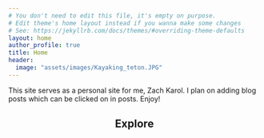 ```yaml
---
# You don't need to edit this file, it's empty on purpose.
# Edit theme's home layout instead if you wanna make some changes
# See: https://jekyllrb.com/docs/themes/#overriding-theme-defaults
layout: home
author_profile: true
title: Home
header: 
  image: "assets/images/Kayaking_teton.JPG"
---
```




This site serves as a personal site for me, Zach Karol. I plan on adding blog posts which can be clicked on in posts. Enjoy!

<div align="center"> 
<h2> Explore</h2>
 </div>

<br>
<!-- fa-fw adds spacing but might need more -->

<script src="https://kit.fontawesome.com/7e5c94017b.js" crossorigin="anonymous"></script>

<div align="center" class= "icons">
<a href= "https://www.zachkarol.com/Emory-crime/"  style="text-decoration: none;"> <i class="fas fa-fw  fa-handcuffs"></i> </a>
<a href= "https://www.zachkarol.com/about/"  style="text-decoration: none;"> <i class= "fas fa-fw fa-male"></i> </a>
<a href="https://www.zachkarol.com/staph-research/"  style="text-decoration: none;"> <i class="fas fa-fw fa-dna"></i> </a>
<a href="https://www.zachkarol.com/national-parks/"  style="text-decoration: none;"> <i class="fas fa-fw fa-hiking"></i> </a>
<a href="https://www.zachkarol.com/movie-project/"  style="text-decoration: none;"> <i class="fas fa-fw fa-film"></i> </a>
</div>
